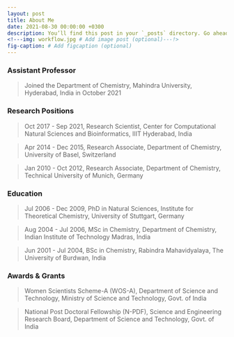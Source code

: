```yaml
---
layout: post
title: About Me 
date: 2021-08-30 00:00:00 +0300
description: You’ll find this post in your `_posts` directory. Go ahead and edit it and re-build the site to see your changes. # Add post description (optional)
<!---img: workflow.jpg # Add image post (optional)---!>
fig-caption: # Add figcaption (optional)
---
```


### Assistant Professor 

> Joined the Department of Chemistry, Mahindra University, Hyderabad, India in October 2021 

### Research Positions

> Oct 2017 - Sep 2021, Research Scientist, Center for Computational Natural Sciences and Bioinformatics, IIIT Hyderabad, India

> Apr 2014 - Dec 2015, Research Associate, Department of Chemistry, University of Basel, Switzerland

> Jan 2010 - Oct 2012, Research Associate, Department of Chemistry, Technical University of Munich, Germany  

### Education

> Jul 2006 - Dec 2009, PhD in Natural Sciences, Institute for Theoretical Chemistry, University of Stuttgart, Germany

> Aug 2004 - Jul 2006, MSc in Chemistry, Department of Chemistry, Indian Institute of Technology Madras, India 

> Jun 2001 - Jul 2004, BSc in Chemistry, Rabindra Mahavidyalaya, The University of Burdwan, India 

### Awards & Grants 

> Women Scientists Scheme-A (WOS-A), Department of Science and Technology, Ministry of Science and Technology, Govt. of India

> National Post Doctoral Fellowship (N-PDF), Science and Engineering Research Board, Department of Science and Technology, Govt. of India
